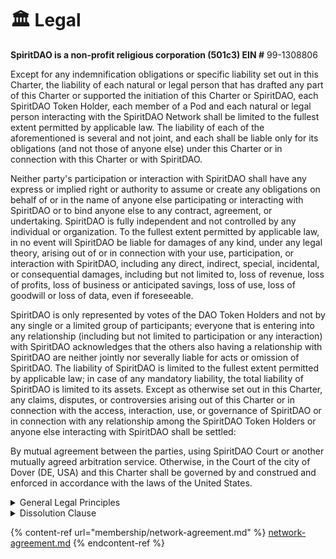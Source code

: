 # 🏛 Legal

**SpiritDAO is a non-profit religious corporation (501c3) EIN #** 99-1308806

Except for any indemnification obligations or specific liability set out in this Charter, the liability of each natural or legal person that has drafted any part of this Charter or supported the initiation of this Charter or SpiritDAO, each SpiritDAO Token Holder, each member of a Pod and each natural or legal person interacting with the SpiritDAO Network shall be limited to the fullest extent permitted by applicable law. The liability of each of the aforementioned is several and not joint, and each shall be liable only for its obligations (and not those of anyone else) under this Charter or in connection with this Charter or with SpiritDAO.

Neither party's participation or interaction with SpiritDAO shall have any express or implied right or authority to assume or create any obligations on behalf of or in the name of anyone else participating or interacting with SpiritDAO or to bind anyone else to any contract, agreement, or undertaking. SpiritDAO is fully independent and not controlled by any individual or organization. To the fullest extent permitted by applicable law, in no event will SpiritDAO be liable for damages of any kind, under any legal theory, arising out of or in connection with your use, participation, or interaction with SpiritDAO, including any direct, indirect, special, incidental, or consequential damages, including but not limited to, loss of revenue, loss of profits, loss of business or anticipated savings, loss of use, loss of goodwill or loss of data, even if foreseeable.&#x20;

SpiritDAO is only represented by votes of the DAO Token Holders and not by any single or a limited group of participants; everyone that is entering into any relationship (including but not limited to participation or any interaction) with SpiritDAO acknowledges that the others also having a relationship with SpiritDAO are neither jointly nor severally liable for acts or omission of SpiritDAO. The liability of SpiritDAO is limited to the fullest extent permitted by applicable law; in case of any mandatory liability, the total liability of SpiritDAO is limited to its assets. Except as otherwise set out in this Charter, any claims, disputes, or controversies arising out of this Charter or in connection with the access, interaction, use, or governance of SpiritDAO or in connection with any relationship among the SpiritDAO Token Holders or anyone else interacting with SpiritDAO shall be settled:&#x20;

By mutual agreement between the parties, using SpiritDAO Court or another mutually agreed arbitration service. Otherwise, in the Court of the city of Dover (DE, USA) and this Charter shall be governed by and construed and enforced in accordance with the laws of the United States.

<details>

<summary>General Legal Principles</summary>

Except for any indemnification obligations or specific liability set out in this Charter, the liability of each natural or legal person that has drafted any part of this Charter or supported the initiation of this Charter or e SpiritDAO, each SpiritDAO token Holder, each member of a governance body (Pods) and each natural or legal person interacting with the SpiritDAO Network shall be limited to the fullest extent permitted by applicable law. The liability of each of the aforementioned is several and not joint, and each shall be liable only for its obligations (and not those of anyone else) under this Charter or in connection with this Charter or with the SpiritDAO Network.&#x20;

Neither party's participation or interaction with the SpiritDAO Network shall have any express or implied right or authority to assume or create any obligations on behalf of or in the name of anyone else participating or interacting with the SpiritDAO Network or to bind anyone else to any contract, agreement, or undertaking.&#x20;

This Charter and the SpiritDAO Network are fully independent and not controlled by any individuals within the network. To the fullest extent permitted by applicable law, in no event will SpiritDAO be liable for damages of any kind, under any legal theory, arising out of or in connection with your use, participation, or interaction with the SpiritDAO network, including any direct, indirect, special, incidental, or consequential damages, including but not limited to, loss of revenue, loss of profits, loss of business or anticipated savings, loss of use, loss of goodwill or loss of data, even if foreseeable.&#x20;

The SpiritDAO Network is only represented by votes of the SpiritDAO token Holders and not by any single or a limited group of participants; everyone that is entering into any relationship (including but not limited to participation or any interaction) with the SpiritDAO Network acknowledges that the others also having a relationship with the SpiritDAO Network are neither jointly nor severally liable for acts or omission of the SpiritDAO Network. The liability of the SpiritDAO Network is limited to the fullest extent permitted by applicable law; in case of any mandatory liability, the total liability of the SpiritDAO Network is restricted to its assets.&#x20;

Except as otherwise set out in this Charter, any claims, disputes, or controversies arising out of this Charter or in connection with the access, interaction, use, or governance of the SpiritDAO Network or in connection with any relationship among the SpiritDAO token Holders or anyone else interacting with the SpiritDAO Network shall be settled:&#x20;

* By mutual agreement between the parties, using SpiritDAO Court or another mutually agreed arbitration service.
* Otherwise, in the Court of the city of Dover (DE, USA), this Charter shall be governed by and construed and enforced by the laws of the United States.

</details>

<details>

<summary>Dissolution Clause</summary>

In the event of the dissolution of SpiritDAO, all assets shall be distributed for one or more exempt purposes within the meaning of section 501(c)(3) of the Internal Revenue Code, or corresponding section of any future federal tax code. Alternatively, the assets may be distributed to the federal government, or to a state or local government, for a public purpose.

</details>

{% content-ref url="membership/network-agreement.md" %}
[network-agreement.md](membership/network-agreement.md)
{% endcontent-ref %}

